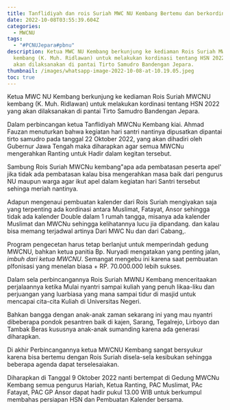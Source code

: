 ```yaml
---
title: Tanflidiyah dan rois Suriah MWC NU Kembang Bertemu dan berkordinasi
date: 2022-10-08T03:55:39.604Z
categories:
  - MWCNU
tags:
  - "#PCNUJepara#pbnu"
description: Ke﻿tua MWC NU Kembang berkunjung ke kediaman Rois Suriah MWCNU
  kembang (K. Muh. Ridlawan) untuk melakukan kordinasi tentang HSN 2022 yang
  akan dilaksanakan di pantai Tirto Samudro Bandengan Jepara.
thumbnail: /images/whatsapp-image-2022-10-08-at-10.19.05.jpeg
toc: true
---
```

Ke﻿tua MWC NU Kembang berkunjung ke kediaman Rois Suriah MWCNU kembang (K. Muh. Ridlawan) untuk melakukan kordinasi tentang HSN 2022 yang akan dilaksanakan di pantai Tirto Samudro Bandengan Jepara.

D﻿alam perbincangan ketua Tanflidiyah MWCNu Kembang kiai. Ahmad Fauzan menuturkan bahwa kegiatan hari santri nantinya dipusatkan dipantai tirto samudro pada tanggal 22 Oktober 2022, yang akan dihadiri oleh Gubernur Jawa Tengah maka diharapkan agar semua MWCNu mengerahkan Ranting untuk Hadir dalam kegitan tersebut.

S﻿ambung Rois Suriah MWCNu kembang"apa ada pembatasan peserta apel' jika tidak ada pembatasan kalau bisa mengerahkan masa baik dari pengurus NU maupun warga agar ikut apel dalam kegiatan hari Santri tersebut sehinga meriah nantinya.

A﻿dapun mengenaui pembuatan kalender dari Rois Suriah mengiyakan saja yang terpenting ada kordinasi antara Muslimat, Fatayat, Ansor sehingga tidak ada kalender Double dalam 1 rumah tangga, misanya ada kalender Muslimat dan MWCNu sehingga kelihatannya lucu jia dipandang.  dan kalau bisa memang terjadwal artinya Dari MWC Nu dan dari Cabang,.

P﻿rogram pengecetan harus tetap berlanjut untuk memperindah gedung MWCNU, bahkan ketua panitia Bp. Nuryadi mengatakan yang penting jalan, *imbuh dari ketua MWCNU*. Semangat mengebu ini karena saat pembuatan plfonisasi yang menelan biasa + RP. 70.000.000 lebih sukses.

D﻿alam sela perbincangannya Rois Suriah MWNU Kembang menceritaakan perjalaannya ketika Mulai nyantri sampai kuliah yang penuh likaa-liku dan perjuangan yang luarbiasa yang mana sampai tidur di masjid untuk mencapai cita-cita Kuliah di Universitas Negeri.

B﻿ahkan bangga dengan anak-anak zaman sekarang ini yang mau nyantri dibeberapa pondok pesantren baik di kajen, Sarang, Tegalrejo, Lirboyo dan Tambak Beras kususnya anak-anak sumanding karena ada generasi diharapkan.

D﻿i akhir Perbincangannya ketua MWCNU Kembang sangat bersyukur karena bisa bertemu dengan Rois Suriah disela-sela kesibukan sehingga beberapa agenda dapat terselesaiakan.

D﻿iharapkan di Tanggal 9 Oktober 2022 nanti bertempat di Gedung MWCNu Kembang semua pengurus Hariah, Ketua Ranting, PAC Muslimat, PAc Fatayat, PAC GP Ansor dapat hadir pukul 13.00 WIB untuk berkumpul membahas persiapan HSN dan Pembuatan Kalender bersama.